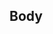 <!--
The Header should include one of the following:
feat:     A new feature
fix:      A bug fix
docs:     Documentation only changes
style:    Changes that do not affect the meaning of the code 
refactor: Change that neither fixes a bug nor adds a feature
perf:     Change that improves performance
test:     Adding missing tests
chore:    Changes to auxiliary tools and libraries
-->

## Body
<!-- Information about the Changes --> 
<!-- Include the BREAKING CHANGE headline if the changes worth it -->


